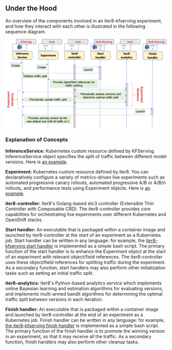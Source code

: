 ## Under the Hood

An overview of the components involved in an iter8-kfserving experiment, and how they interact with each other is illustrated in the following sequence diagram.

![iter8-kfserving sequence diagram](images/iter8kfservingsequencediagram.png)

### Explanation of Concepts

**InferenceService:** Kubernetes custom resource defined by KFServing. InferenceService object specifies the split of traffic between different model versions. Here is [an example](https://github.com/iter8-tools/iter8-kfserving/blob/main/samples/common/sklearn-iris.yaml).

**Experiment:** Kubernetes custom resource defined by iter8. You can declaratively configure a variety of metrics-driven live experiments such as automated progressive canary rollouts, automated progressive A/B or A/B/n rollouts, and performance tests using Experiment objects. Here is [an example](https://github.com/iter8-tools/iter8-kfserving/blob/main/samples/experiments/example1.yaml).

**iter8-controller:** Iter8's Golang-based etc3 controller (Extensible Thin Controller with Composable CRD). The iter8-controller provides core capabilities for orchestrating live experiments over different Kubernetes and OpenShift stacks.

**Start handler:** An executable that is packaged within a container image and launched by iter8-controller at the start of an experiment as a Kubernetes job. Start handler can be written in any language: for example, the [iter8-kfserving start handler](https://github.com/iter8-tools/iter8-kfserving/blob/main/handlers/start.sh) is implemented as a simple bash script.  The primary function of the start handler is to enhance the Experiment object at the start of an experiment with relevant object/field references. The iter8-controller uses these object/field references for splitting traffic during the experiment. As a secondary function, start handlers may also perform other initialization tasks such as setting an initial traffic split.

**iter8-analytics:** Iter8's Python-based analytics service which implements online Bayesian learning and estimation algorithms for evaluating versions, and implements multi-armed bandit algorithms for determining the optimal traffic split between versions in each iteration.

**Finish handler:** An executable that is packaged within a container image and launched by iter8-controller at the end of an experiment as a Kubernetes job. Finish handler can be written in any language: for example, [the iter8-kfserving finish handler](https://github.com/iter8-tools/iter8-kfserving/blob/main/handlers/finish.sh) is implemented as a simple bash script. The primary function of the finish handler is to promote the winning version in an experiment, so that it may receive all the traffic. As a secondary function, finish handlers may also perform other cleanup tasks.
